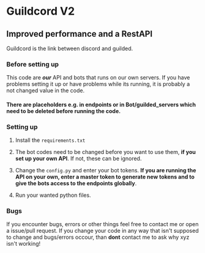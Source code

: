 # Guildcord V2
## Improved performance and a RestAPI
Guildcord is the link between discord and guilded.

### Before setting up
This code are _**our**_ API and bots that runs on our own servers. If you have problems setting it up or have problems while its running, it is probably a not changed value in the code.
#### **__There are placeholders e.g. in endpoints or in Bot/guilded_servers which need to be deleted before running the code.__**

### Setting up

1. Install the `requirements.txt`

2. The bot codes need to be changed before you want to use them, **if you set up your own API**. If not, these can be ignored.

3. Change the `config.py` and enter your bot tokens. **If you are running the API on your own, enter a master token to generate new tokens and to give the bots access to the endpoints globally**.

4. Run your wanted python files.

### Bugs
If you encounter bugs, errors or other things feel free to contact me or open a issue/pull request.
If you change your code in any way that isn't supposed to change and bugs/errors occour, than **dont** contact me to ask why xyz isn't working!

